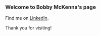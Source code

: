 ### Welcome to Bobby McKenna's page

Find me on [LinkedIn](https://www.linkedin.com/in/bobby-mckenna/).

Thank you for visiting!
